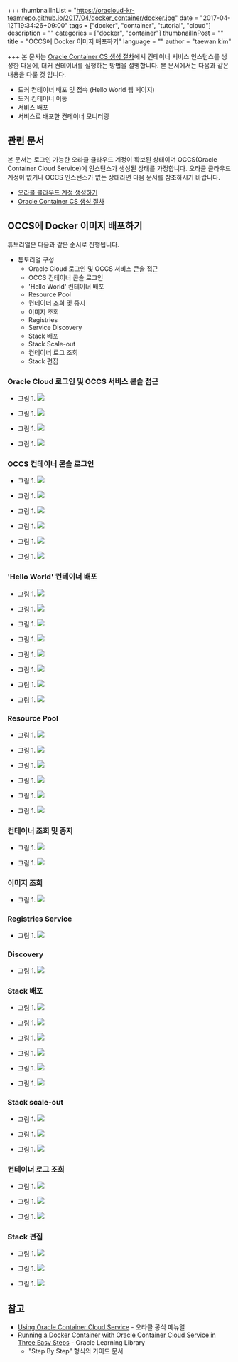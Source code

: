 +++
thumbnailInList = "https://oracloud-kr-teamrepo.github.io/2017/04/docker_container/docker.jpg"
date = "2017-04-12T19:34:26+09:00"
tags = ["docker", "container", "tutorial", "cloud"]
description = ""
categories = ["docker", "container"]
thumbnailInPost = ""
title = "OCCS에 Docker 이미지 배포하기"
language = ""
author = "taewan.kim"

+++
본 문서는 [Oracle Container CS 생성 절차](/post/occs-new-inst/)에서 컨테이너 서비스 인스턴스를 생성한 다음에, 더커 컨테이너를 실행하는 방법을 설명합니다. 본 문서에서는 다음과 같은 내용을 다룰 것 입니다.

- 도커 컨테이너 배포 및 접속 (Hello World 웹 페이지)
- 도커 컨테이너 이동
- 서비스 배포
- 서비스로 배포한 컨테이너 모니터링

## 관련 문서
본 문서는 로그인 가능한 오라클 클라우드 계정이 확보된 상태이며 OCCS(Oracle Container Cloud Service)에 인스턴스가 생성된 상태를 가정합니다. 오라클 클라우드 계정이 없거나 OCCS 인스턴스가 없는 상태라면 다음 문서를 참조하시기 바랍니다.

- [오라클 클라우드 계정 생성하기](/post/accont/)
- [Oracle Container CS 생성 절차](/post/occs-new-inst/)

## OCCS에 Docker 이미지 배포하기

튜토리얼은 다음과 같은 순서로 진행됩니다.

- 튜토리얼 구성
  - Oracle Cloud 로그인 및 OCCS 서비스 콘솔 접근
  - OCCS 컨테이너 콘솔 로그인
  - 'Hello World' 컨테이너 배포
  - Resource Pool
  - 컨테이너 조회 및 중지
  - 이미지 조회
  - Registries
  - Service Discovery
  - Stack 배포
  - Stack Scale-out
  - 컨테이너 로그 조회
  - Stack 편집

### Oracle Cloud 로그인 및 OCCS 서비스 콘솔 접근

- 그림 1.
![](https://oracloud-kr-teamrepo.github.io/2017/04/docker_deploy/step010.jpg)

- 그림 1.
![](https://oracloud-kr-teamrepo.github.io/2017/04/docker_deploy/step020.jpg)

- 그림 1.
![](https://oracloud-kr-teamrepo.github.io/2017/04/docker_deploy/step022.jpg)

- 그림 1.
![](https://oracloud-kr-teamrepo.github.io/2017/04/docker_deploy/step024.jpg)

### OCCS 컨테이너 콘솔 로그인

- 그림 1.
![](https://oracloud-kr-teamrepo.github.io/2017/04/docker_deploy/step030.jpg)

- 그림 1.
![](https://oracloud-kr-teamrepo.github.io/2017/04/docker_deploy/step040.jpg)

- 그림 1.
![](https://oracloud-kr-teamrepo.github.io/2017/04/docker_deploy/step050.jpg)

- 그림 1.
![](https://oracloud-kr-teamrepo.github.io/2017/04/docker_deploy/step060.jpg)

- 그림 1.
![](https://oracloud-kr-teamrepo.github.io/2017/04/docker_deploy/step070.jpg)

- 그림 1.
![](https://oracloud-kr-teamrepo.github.io/2017/04/docker_deploy/step080.jpg)

### 'Hello World' 컨테이너 배포

- 그림 1.
![](https://oracloud-kr-teamrepo.github.io/2017/04/docker_deploy/step090.jpg)

- 그림 1.
![](https://oracloud-kr-teamrepo.github.io/2017/04/docker_deploy/step100.jpg)

- 그림 1.
![](https://oracloud-kr-teamrepo.github.io/2017/04/docker_deploy/step110.jpg)

- 그림 1.
![](https://oracloud-kr-teamrepo.github.io/2017/04/docker_deploy/step120.jpg)

- 그림 1.
![](https://oracloud-kr-teamrepo.github.io/2017/04/docker_deploy/step130.jpg)

- 그림 1.
![](https://oracloud-kr-teamrepo.github.io/2017/04/docker_deploy/step140.jpg)

- 그림 1.
![](https://oracloud-kr-teamrepo.github.io/2017/04/docker_deploy/step150.jpg)

- 그림 1.
![](https://oracloud-kr-teamrepo.github.io/2017/04/docker_deploy/step160.jpg)

### Resource Pool


- 그림 1.
![](https://oracloud-kr-teamrepo.github.io/2017/04/docker_deploy/step170.jpg)

- 그림 1.
![](https://oracloud-kr-teamrepo.github.io/2017/04/docker_deploy/step180.jpg)

- 그림 1.
![](https://oracloud-kr-teamrepo.github.io/2017/04/docker_deploy/step190.jpg)

- 그림 1.
![](https://oracloud-kr-teamrepo.github.io/2017/04/docker_deploy/step200.jpg)

- 그림 1.
![](https://oracloud-kr-teamrepo.github.io/2017/04/docker_deploy/step210.jpg)

- 그림 1.
![](https://oracloud-kr-teamrepo.github.io/2017/04/docker_deploy/step220.jpg)

### 컨테이너 조회 및 중지

- 그림 1.
![](https://oracloud-kr-teamrepo.github.io/2017/04/docker_deploy/step230.jpg)

- 그림 1.
![](https://oracloud-kr-teamrepo.github.io/2017/04/docker_deploy/step240.jpg)

### 이미지 조회

- 그림 1.
![](https://oracloud-kr-teamrepo.github.io/2017/04/docker_deploy/step250.jpg)

### Registries Service

- 그림 1.
![](https://oracloud-kr-teamrepo.github.io/2017/04/docker_deploy/step260.jpg)

### Discovery

- 그림 1.
![](https://oracloud-kr-teamrepo.github.io/2017/04/docker_deploy/step270.jpg)

### Stack 배포

- 그림 1.
![](https://oracloud-kr-teamrepo.github.io/2017/04/docker_deploy/step280.jpg)

- 그림 1.
![](https://oracloud-kr-teamrepo.github.io/2017/04/docker_deploy/step290.jpg)

- 그림 1.
![](https://oracloud-kr-teamrepo.github.io/2017/04/docker_deploy/step300.jpg)

- 그림 1.
![](https://oracloud-kr-teamrepo.github.io/2017/04/docker_deploy/step310.jpg)

- 그림 1.
![](https://oracloud-kr-teamrepo.github.io/2017/04/docker_deploy/step320.jpg)

- 그림 1.
![](https://oracloud-kr-teamrepo.github.io/2017/04/docker_deploy/step330.jpg)

### Stack scale-out
- 그림 1.
![](https://oracloud-kr-teamrepo.github.io/2017/04/docker_deploy/step340.jpg)

- 그림 1.
![](https://oracloud-kr-teamrepo.github.io/2017/04/docker_deploy/step350.jpg)

- 그림 1.
![](https://oracloud-kr-teamrepo.github.io/2017/04/docker_deploy/step360.jpg)

### 컨테이너 로그 조회

- 그림 1.
![](https://oracloud-kr-teamrepo.github.io/2017/04/docker_deploy/step370.jpg)

- 그림 1.
![](https://oracloud-kr-teamrepo.github.io/2017/04/docker_deploy/step380.jpg)

- 그림 1.
![](https://oracloud-kr-teamrepo.github.io/2017/04/docker_deploy/step390.jpg)

### Stack 편집

- 그림 1.
![](https://oracloud-kr-teamrepo.github.io/2017/04/docker_deploy/step400.jpg)

- 그림 1.
![](https://oracloud-kr-teamrepo.github.io/2017/04/docker_deploy/step410.jpg)

- 그림 1.
![](https://oracloud-kr-teamrepo.github.io/2017/04/docker_deploy/step420.jpg)

## 참고
- [Using Oracle Container Cloud Service](http://docs.oracle.com/en/cloud/iaas/container-cloud/contu/index.html) - 오라클 공식 메뉴얼
- [Running a Docker Container with Oracle Container Cloud Service in Three Easy Steps](https://apexapps.oracle.com/pls/apex/f?p=44785:112:0::::P112_CONTENT_ID:19220) - Oracle Learning Library
  - "Step By Step" 형식의 가이드 문서
